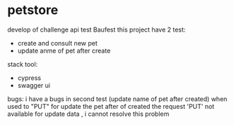 # petstore
develop of challenge api test Baufest
this project have 2 test:
- create and consult new pet
- update anme of pet after create

stack tool:
- cypress
- swagger ui

bugs:
i have a bugs in second test (update name of pet after created) when used to "PUT" 
for update the pet after of created the request 'PUT' not available for update data , i cannot  resolve this problem

